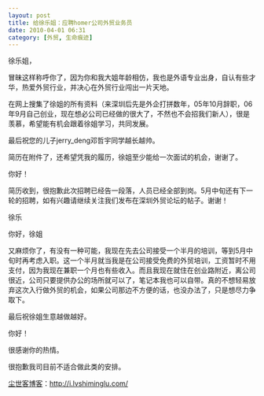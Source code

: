 ```yaml
---
layout: post
title: 给徐乐姐：应聘homer公司外贸业务员
date: 2010-04-01 06:31
category: [外贸, 生命痕迹]
---
```

徐乐姐，

冒昧这样称呼你了，因为你和我大姐年龄相仿，我也是外语专业出身，自认有些才华，热爱外贸行业，并决心在外贸行业闯出一片天地。

在网上搜集了徐姐的所有资料（来深圳后先是外企打拼数年，05年10月辞职，06年9月自己创业，现在想必公司已经做的很大了，不然也不会招我们新人），很是羡慕，希望能有机会跟着徐姐学习，共同发展。

最后祝您的儿子jerry_deng邓哲宇同学越长越帅。

简历在附件了，还希望凭我的履历，徐姐至少能给一次面试的机会，谢谢了。

你好！

简历收到，很抱歉此次招聘已经告一段落，人员已经全部到岗。5月中旬还有下一轮的招聘，如有兴趣请继续关注我们发布在深圳外贸论坛的帖子。谢谢！

徐乐

你好，徐姐

又麻烦你了，有没有一种可能，我现在先去公司接受一个半月的培训，等到5月中旬时再考虑入职。这一个半月就当我是在公司接受免费的外贸培训，工资暂时不用支付，因为我现在兼职一个月也有些收入。而且我现在就住在创业路附近，离公司很近，公司只要提供办公的场所就可以了，笔记本我也可以自带。真的不想轻易放弃这次入行做外贸的机会，如果公司那边不方便的话，也没办法了，只是想尽力争取下。

最后祝徐姐生意越做越好。

你好！

很感谢你的热情。

很抱歉我司目前不适合做此类的安排。

<a href="http://i.lvshiminglu.com/">尘世客博客</a>：<a href="http://i.lvshiminglu.com/">http://i.lvshiminglu.com/</a>

